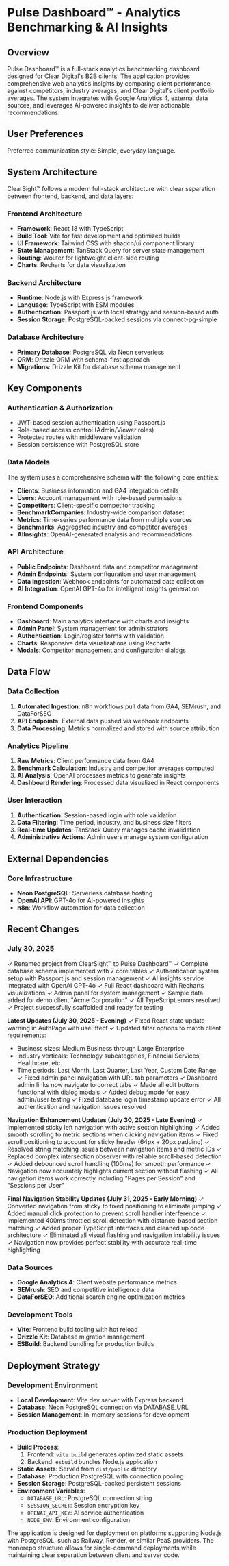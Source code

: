 # Pulse Dashboard™ - Analytics Benchmarking & AI Insights

## Overview

Pulse Dashboard™ is a full-stack analytics benchmarking dashboard designed for Clear Digital's B2B clients. The application provides comprehensive web analytics insights by comparing client performance against competitors, industry averages, and Clear Digital's client portfolio averages. The system integrates with Google Analytics 4, external data sources, and leverages AI-powered insights to deliver actionable recommendations.

## User Preferences

Preferred communication style: Simple, everyday language.

## System Architecture

ClearSight™ follows a modern full-stack architecture with clear separation between frontend, backend, and data layers:

### Frontend Architecture
- **Framework**: React 18 with TypeScript
- **Build Tool**: Vite for fast development and optimized builds
- **UI Framework**: Tailwind CSS with shadcn/ui component library
- **State Management**: TanStack Query for server state management
- **Routing**: Wouter for lightweight client-side routing
- **Charts**: Recharts for data visualization

### Backend Architecture  
- **Runtime**: Node.js with Express.js framework
- **Language**: TypeScript with ESM modules
- **Authentication**: Passport.js with local strategy and session-based auth
- **Session Storage**: PostgreSQL-backed sessions via connect-pg-simple

### Database Architecture
- **Primary Database**: PostgreSQL via Neon serverless
- **ORM**: Drizzle ORM with schema-first approach
- **Migrations**: Drizzle Kit for database schema management

## Key Components

### Authentication & Authorization
- JWT-based session authentication using Passport.js
- Role-based access control (Admin/Viewer roles)
- Protected routes with middleware validation
- Session persistence with PostgreSQL store

### Data Models
The system uses a comprehensive schema with the following core entities:
- **Clients**: Business information and GA4 integration details
- **Users**: Account management with role-based permissions
- **Competitors**: Client-specific competitor tracking
- **BenchmarkCompanies**: Industry-wide comparison dataset
- **Metrics**: Time-series performance data from multiple sources
- **Benchmarks**: Aggregated industry and competitor averages
- **AIInsights**: OpenAI-generated analysis and recommendations

### API Architecture
- **Public Endpoints**: Dashboard data and competitor management
- **Admin Endpoints**: System configuration and user management  
- **Data Ingestion**: Webhook endpoints for automated data collection
- **AI Integration**: OpenAI GPT-4o for intelligent insights generation

### Frontend Components
- **Dashboard**: Main analytics interface with charts and insights
- **Admin Panel**: System management for administrators
- **Authentication**: Login/register forms with validation
- **Charts**: Responsive data visualizations using Recharts
- **Modals**: Competitor management and configuration dialogs

## Data Flow

### Data Collection
1. **Automated Ingestion**: n8n workflows pull data from GA4, SEMrush, and DataForSEO
2. **API Endpoints**: External data pushed via webhook endpoints
3. **Data Processing**: Metrics normalized and stored with source attribution

### Analytics Pipeline  
1. **Raw Metrics**: Client performance data from GA4
2. **Benchmark Calculation**: Industry and competitor averages computed
3. **AI Analysis**: OpenAI processes metrics to generate insights
4. **Dashboard Rendering**: Processed data visualized in React components

### User Interaction
1. **Authentication**: Session-based login with role validation
2. **Data Filtering**: Time period, industry, and business size filters
3. **Real-time Updates**: TanStack Query manages cache invalidation
4. **Administrative Actions**: Admin users manage system configuration

## External Dependencies

### Core Infrastructure
- **Neon PostgreSQL**: Serverless database hosting
- **OpenAI API**: GPT-4o for AI-powered insights
- **n8n**: Workflow automation for data collection

## Recent Changes

### July 30, 2025
✓ Renamed project from ClearSight™ to Pulse Dashboard™
✓ Complete database schema implemented with 7 core tables
✓ Authentication system setup with Passport.js and session management
✓ AI insights service integrated with OpenAI GPT-4o
✓ Full React dashboard with Recharts visualizations
✓ Admin panel for system management
✓ Sample data added for demo client "Acme Corporation"
✓ All TypeScript errors resolved
✓ Project successfully scaffolded and ready for testing

**Latest Updates (July 30, 2025 - Evening)**
✓ Fixed React state update warning in AuthPage with useEffect
✓ Updated filter options to match client requirements:
  - Business sizes: Medium Business through Large Enterprise
  - Industry verticals: Technology subcategories, Financial Services, Healthcare, etc.
  - Time periods: Last Month, Last Quarter, Last Year, Custom Date Range
✓ Fixed admin panel navigation with URL tab parameters
✓ Dashboard admin links now navigate to correct tabs
✓ Made all edit buttons functional with dialog modals
✓ Added debug mode for easy admin/user testing
✓ Fixed database login timestamp update error
✓ All authentication and navigation issues resolved

**Navigation Enhancement Updates (July 30, 2025 - Late Evening)**
✓ Implemented sticky left navigation with active section highlighting
✓ Added smooth scrolling to metric sections when clicking navigation items
✓ Fixed scroll positioning to account for sticky header (64px + 20px padding)
✓ Resolved string matching issues between navigation items and metric IDs
✓ Replaced complex intersection observer with reliable scroll-based detection
✓ Added debounced scroll handling (100ms) for smooth performance
✓ Navigation now accurately highlights current section without flashing
✓ All navigation items work correctly including "Pages per Session" and "Sessions per User"

**Final Navigation Stability Updates (July 31, 2025 - Early Morning)**
✓ Converted navigation from sticky to fixed positioning to eliminate jumping
✓ Added manual click protection to prevent scroll handler interference
✓ Implemented 400ms throttled scroll detection with distance-based section matching
✓ Added proper TypeScript interfaces and cleaned up code architecture
✓ Eliminated all visual flashing and navigation instability issues
✓ Navigation now provides perfect stability with accurate real-time highlighting

### Data Sources
- **Google Analytics 4**: Client website performance metrics
- **SEMrush**: SEO and competitive intelligence data  
- **DataForSEO**: Additional search engine optimization metrics

### Development Tools
- **Vite**: Frontend build tooling with hot reload
- **Drizzle Kit**: Database migration management
- **ESBuild**: Backend bundling for production builds

## Deployment Strategy

### Development Environment
- **Local Development**: Vite dev server with Express backend
- **Database**: Neon PostgreSQL connection via DATABASE_URL
- **Session Management**: In-memory sessions for development

### Production Deployment
- **Build Process**: 
  1. Frontend: `vite build` generates optimized static assets
  2. Backend: `esbuild` bundles Node.js application
- **Static Assets**: Served from `dist/public` directory
- **Database**: Production PostgreSQL with connection pooling
- **Session Storage**: PostgreSQL-backed persistent sessions
- **Environment Variables**: 
  - `DATABASE_URL`: PostgreSQL connection string
  - `SESSION_SECRET`: Session encryption key
  - `OPENAI_API_KEY`: AI service authentication
  - `NODE_ENV`: Environment configuration

The application is designed for deployment on platforms supporting Node.js with PostgreSQL, such as Railway, Render, or similar PaaS providers. The monorepo structure allows for single-command deployments while maintaining clear separation between client and server code.